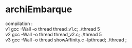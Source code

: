 # archiEmbarque

compilation :  <br />
v1 gcc -Wall -o thread thread_v1.c; ./thread 5 <br />
v2 gcc -Wall -o thread thread_v2.c; ./thread 5 <br />
v3 gcc -Wall -o thread showAffinity.c -lpthread; ./thread ;  <br />